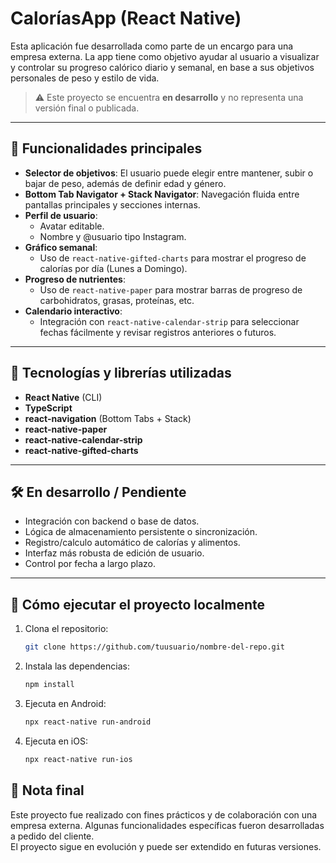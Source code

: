 # CaloríasApp (React Native)

Esta aplicación fue desarrollada como parte de un encargo para una empresa externa. La app tiene como objetivo ayudar al usuario a visualizar y controlar su progreso calórico diario y semanal, en base a sus objetivos personales de peso y estilo de vida.

> ⚠️ Este proyecto se encuentra **en desarrollo** y no representa una versión final o publicada.

---

## 📱 Funcionalidades principales

- **Selector de objetivos**: El usuario puede elegir entre mantener, subir o bajar de peso, además de definir edad y género.
- **Bottom Tab Navigator + Stack Navigator**: Navegación fluida entre pantallas principales y secciones internas.
- **Perfil de usuario**:
  - Avatar editable.
  - Nombre y @usuario tipo Instagram.
- **Gráfico semanal**:
  - Uso de `react-native-gifted-charts` para mostrar el progreso de calorías por día (Lunes a Domingo).
- **Progreso de nutrientes**:
  - Uso de `react-native-paper` para mostrar barras de progreso de carbohidratos, grasas, proteínas, etc.
- **Calendario interactivo**:
  - Integración con `react-native-calendar-strip` para seleccionar fechas fácilmente y revisar registros anteriores o futuros.

---

## 🧰 Tecnologías y librerías utilizadas

- **React Native** (CLI)
- **TypeScript**
- **react-navigation** (Bottom Tabs + Stack)
- **react-native-paper**
- **react-native-calendar-strip**
- **react-native-gifted-charts**

---

## 🛠️ En desarrollo / Pendiente

- Integración con backend o base de datos.
- Lógica de almacenamiento persistente o sincronización.
- Registro/calculo automático de calorías y alimentos.
- Interfaz más robusta de edición de usuario.
- Control por fecha a largo plazo.

---

## 🚀 Cómo ejecutar el proyecto localmente

1. Clona el repositorio:
   ```bash
   git clone https://github.com/tuusuario/nombre-del-repo.git
   ```
2. Instala las dependencias:
   ```bash
   npm install
   ```
3. Ejecuta en Android:
   ```bash
   npx react-native run-android
   ```
4. Ejecuta en iOS:
   ```bash
   npx react-native run-ios
   ```

## 📌 Nota final

Este proyecto fue realizado con fines prácticos y de colaboración con una empresa externa. Algunas funcionalidades específicas fueron desarrolladas a pedido del cliente.  
El proyecto sigue en evolución y puede ser extendido en futuras versiones.
